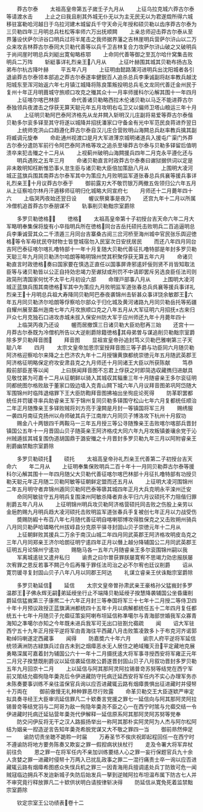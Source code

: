 <!-- { "loadSidebar": true } -->
　　莽古尔泰
　　太祖高皇帝第五子嵗壬子九月从
　　上征乌拉克城六莽古尔泰等请渡水击
　　上止之曰我且削其外城无仆无以为主无民无以为君遂燬所得六城移驻富勒哈河越日于乌拉河建木城留兵千守天命元年授和硕贝勒以齿序莽古尔泰为三贝勒四年三月明总兵杜松等率师六万出抚顺闗
　　上亲总师迎击莽古尔泰从至界藩设伏萨尔浒谷口明兵过将半尾击之我师据界藩之吉林崖明兵营萨尔浒山以二万众来攻吉林莽古尔泰同大贝勒代善等以兵千卫吉林复合力攻萨尔浒山破之又破明兵于尚间崖时明总兵刘綎出寛甸略栋鄂
　　上命同代善等御之至瓦尔哈什窝集击败明兵二万阵
　　斩綎事详礼烈亲王八月从
　　上征叶赫围其城其贝勒布扬古及弟布尔杭古降叶赫
　　平五年八月
　　上征明由懿路蒲河进明兵出沈阳城者各引退谕莽古尔泰领本部追之莽古尔泰遂率健鋭百人追杀总兵李秉诚副将赵率教兵越沈阳城东至浑河始返六年七月镇江城降将陈良策叛投明总兵毛文龙同代善迁金州民于复州十年正月明葺城守旅顺口攻克之殱其众十一月率师援科尔沁解其围十一年四月
　　上征喀尔喀巴林部
　　命代善诸贝勒略西拉木伦诸贝勒以马乏不能进莽古尔泰独领兵夜渡击之俘获无算天聪元年五月攻明右屯卫又以偏师卫塔山粮运三年十月从
　　上征明贝勒阿巴泰阿济格先从龙井闗入斩明汉儿庄副将易爱等莽古尔泰偕贝勒多尔衮多铎至其守将遂以城降并招抚潘家口守备金有光中军范民良蒋进乔翌日
　　上统师克洪山口趋遵化莽古尔泰自汉儿庄合营败明山海闗总兵赵率教兵擒其副将臧调元旋奉
　　命赴通州视渡口是月大军进薄京城明诸道兵入援屯广渠门外莽古尔泰分遣防军前行令阿巴泰阿济格等攻之追杀至壕莽古尔泰与贝勒多铎留后值明溃卒来犯击殱之十二月从
　　上视蓟州破明山海闗援兵四年二月克永平遵化还与
　　明兵遇败之五年三月
　　命诸贝勒直言时政莽古尔泰奏曰谳狱据供词以定是非未敢明知枉断惟恐事乆怠生臣与诸贝勒大臣倍加策励八月从
　　上围明大凌河城正蓝旗兵围其南莽古尔泰军其中为策应九月败明监军道张春总兵呉襄等援兵事详礼烈亲王十月议莽古尔泰于
　　御前露刃大不敬罚银万两撤五佐领归公六年五月从上征察哈尔林丹汗遁移师征明归化城略大同宣府七
　　月师还十二月薨年四十六
　　上临哭丙夜始还翌日设
　　幄议祭奠事是夜乃
　　还宫九年十二月以所属冷僧机追首莽古尔泰朋谋不
　　轨事削贝勒黜宗室爵除






　　多罗贝勒徳格
　　徳格
　　太祖高皇帝第十子初授台吉天命六年二月大军略明奉集保将旋有小卒指明兵所在徳格同台吉岳托硕托击败明兵二百追逼明总兵李秉诚营其众二千溃遁三月同台吉寨桑古阅三岔河桥至海州城中官民张乐舆迎徳格等令军毋扰民夺财物士皆登城宿勿入民室次日安抚居民
　　而还八年四月同台吉阿巴泰征喀尔喀扎噜特部十一年十月复随大贝勒代善征扎噜特部是年封多罗贝勒天聪三年九月同贝勒济尔哈朗等略明锦州焚其积聚俘获无算五年六月
　　命诸贝勒直言时政徳格奏曰国家要在慎选正直任以国事屏谗邪逺奸佞则贤不肖皆知取法臣等与诸贝勒皆以公正自持効忠竭力至谳狱或刑罚不中请即罢斥另选良臣任法司则政简刑清国家何忧不太平七月初设六部
　　命理戸部事八月从
　　上围明大凌河城正蓝旗兵围其南徳格军其中为策应九月败明监军道张春总兵呉襄等援兵事详礼烈亲王十月明总兵祖大寿降同贝勒阿巴泰夜袭锦州击斩甚众事详饶余敏郡王六年五月同贝勒济尔哈朗等俘察哈尔部众于归化城及黄河诸路九月同贝勒岳托等拓疆自耀州展至葢州迤南七年六月攻旅顺口克之八年五月从大军征明六月招抚古来归戸众七月克独石口进攻赤城未拔入保安州防大军于应州师还九年十月薨年四十
　　上临哭丙夜乃还设
　　幄而居撤馔三日诸贝勒大臣劝慰再三始
　　还宫十一月莽古尔泰既为冷僧机所告以大逆削爵除籍徳格其母弟曽与谋追削贝勒黜宗室爵除多罗贝勒拜音图
　　拜音图
　　显祖宣皇帝孙追封笃义贝勒巴雅喇第三子天聪八年
　　四月
　　太宗文皇帝加恩宗室授拜音图三等子爵与功臣同六月随贝勒阿济格迎察哈尔来降之土巴济农九年十二月授镶黄旗都统崇徳元年五月随武英郡王阿济格征明略保定府攻安肃县克之九月师还十月同诸王大臣以所获陈献
　　笃恭殿前部臣差等以闻
　　上曰朕闻拜音图不忘君上俘获之时即简选収藏擕归进献具见敬忱甚为可嘉十二月从征朝鲜以骑入其城収其辎重三年十月随睿亲王多尔衮征明同都统图尔格败敌于董家口毁边墙入克青山闗下城六年八月议拜音图弟巩阿岱随大军围锦州时临阵退缩罪下王大臣防鞫拜音图拂袖出坐徇庇论死得
　　防革职罢都统任并罚锾寻率兵助睿亲王军于锦州复同贝勒多铎围守松山七年六月复都统任顺治二年正月随豫亲王多铎败贼将刘方亮于潼闗是月封一等镇国将军三月
　　赐绣服一袭四月南征克扬州以舟师破其兵于江南岸六月同贝子博洛攻下杭州十月叙功
　　赐金八十两银四千两鞍马一三年五月授三等公寻随豫亲王击败喀尔喀部兵晋封镇国公五年十一月晋固山贝子随英亲王阿济格戍大同六年九月攻叛镇姜瓖余党于沁州贼遁拔其城复围伪道胡国鼎于潞安殱之十月晋封多罗贝勒九年三月以阿附睿亲王削爵幽禁黜宗室爵除



　　多罗贝勒硕托
　　硕托
　　太祖高皇帝孙礼烈亲王代善第二子初授台吉天命六
　　年二月从
　　上征明奉集保败明兵二百十年十一月同贝勒莽古尔泰等援科尔沁解其围十一年四月随父大贝勒代善征喀尔喀巴林部十月征扎噜特部有功授贝勒天聪元年正月随二贝勒阿敏等征朝鲜定盟而还五月从
　　上征明大凌河围锦州二年五月明守者弃锦州遁同贝勒阿巴泰等隳其城四年正月大兵克明永平滦州迁安
　　命同阿敏驻守五月明兵复围滦州阿敏杀降者弃永平归六月议硕托不力阻偕归罪削爵五年八月从
　　上征明锦州明兵攻贝勒阿济格营硕托同击败之伤股上亲劳以金巵酌赐九月明兵趋大凌河硕托击败明监军道张春兵手复被创七年正月以力战受伤
　　奬赐防縀十布百八年七月随代善征明自喀喇鄂博攻得胜保克之又击败朔州骑兵八月同贝勒萨哈璘略代州拔崞县分克原平驿寻封固山贝子崇徳元年十二月从
　　上征朝鲜败其援兵二万余于南汉山城二年四月同武英郡王阿济格攻明皮岛克之三年八月同郑亲王济尔哈朗征明宁逺四年正月以僭上越分降辅国公二月同武英郡王征明五月论锦州宁逺功
　　赐駞马各一五年六月随睿亲王多尔衮围锦州嗣以我
　　军离城逺驻又遣弁私归
　　谕责之曰尔曽获罪朕屡寛宥不思竭力効忠报朕屡次宥罪之恩反若事不闗己今后再罹于罪任法司治之必不尔宥也廷议削爵
　　诏从寛罚锾寻复封固山贝子八年八月以同郡王阿达
　　礼谋立睿亲王伏诛黜宗室爵除















　　多罗贝勒延信
　　延信
　　太宗文皇帝曽孙肃武亲王豪格孙父猛峩封多罗温郡王子佛永辉无嗣弟延绶坐行止不端降贝勒延绶子揆慧降袭辅国公坐昏庸削爵延信猛峩第三子康熈二十六年正月封三等奉国将军三十七年十二月授二等侍卫四十年十月预议政授正蓝旗满洲都统四十五年十月以病解都统任五十二年四月复任都统五十七年十月随贝子允禵征策妄阿喇布坦延信称凖噶尔与青海部世婚我军众寡青海知之凖噶尔亦知之今年既未进兵我军可无出口驻劄允禵疏
　　闻
　　诏大军驻西宁五十九年正月授平逆将军由青海往平西藏八月击败策凌敦多卜于布克河齐诺郭勒绰玛喇遂定西藏事
　　闻得
　　防嘉奬六十年六月
　　谕宗人府平逆将军延信统领满洲防古緑旗兵过自古未到之烟瘴恶水无人居住之絶域殱灭丑平定藏地克展勇略深属可嘉着封为辅国公六十一年十二月摄抚逺大将军事寻授西安将军雍正元年二月兄子揆慧既削爵议以延信袭延信故公爵遂晋封固山贝子八月叙功晋封多罗贝勒五年九月回京十二月
　　上以延信与阿其那阿灵阿拉锡普竒苏努等结党在西宁军前又隂结允禵徇隐年羮尧后令伊进藏防守托病迁延西安将军任内不实心办理军务亦未陈奏要事训练不亲往滥保官兵询以应否进藏辄云路有烟瘴畏惧出征进藏时并侵帑十万両在
　　御前傲慢无礼种种罪恶尽行败露
　　命革贝勒交王大臣逐欵严审定拟具奏寻经王大臣审讯延信罪凡二十欵奏言党援之罪七一延信向与阿其那阿灵阿拉锡普竒等结党羽与二阿哥为敌一徇隐年羮尧不臣之心一在西宁时隂与允禵交结一令伊进藏时托病迁延钻营年羮尧代伊解释一延信原系阿其那阿灵阿苏努等党奉
　　防交问伊反将无干之汉人路振扬举出一称阿其那朴实阿灵阿为人杰与阿尔松阿结为姻亲一揑造逆言告知年羮尧希脱党谋又大不敬之罪四一当
　　御前昻然伸足一
　　谕防切责坐聴不跪聆一时届
　　万寿圣节不俟庆祝即起程回任一在西宁时不遵谕防将地方要务陈奏又欺妄之罪一假揑病状扶杖行
　　走及令署大将军弃杖前往负
　　恩之罪一在将军任内不亲加训练要结人心之罪一妄行保题官兵九十余人贪婪之罪一进藏时侵帑十万两入已扰乱政事之罪二一混行痛责士卒一询以应否进藏辄云路有烟瘴希图惑众失悮兵机之罪三一因青海用兵擅调逺处兵丁防致可危一闻贼冦临边拥兵不发迨新城子失防后始发兵一拏到逆贼阿拉布坦温布属下防古七人并不审究竟行释放罪凡二十欵供状明白请按律斩决得
　　防延信从寛免死着监禁黜宗室爵除





　　钦定宗室王公功绩表卷十二

